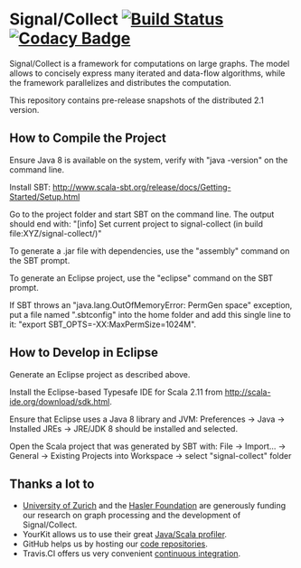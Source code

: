 Signal/Collect [![Build Status](https://travis-ci.org/uzh/signal-collect.svg?branch=master)](https://travis-ci.org/uzh/signal-collect/branches) [![Codacy Badge](https://www.codacy.com/project/badge/caeae1f7f80744cb8edad9280ac87d4a)](https://www.codacy.com/public/uzh/signalcollect)
==============

Signal/Collect is a framework for computations on large graphs. The model allows to concisely express many iterated and data-flow algorithms, while the framework parallelizes and distributes the computation.

This repository contains pre-release snapshots of the distributed 2.1 version.

How to Compile the Project
--------------------------
Ensure Java 8 is available on the system, verify with "java -version" on the command line.

Install SBT: http://www.scala-sbt.org/release/docs/Getting-Started/Setup.html

Go to the project folder and start SBT on the command line. The output should end with:
"[info] Set current project to signal-collect (in build file:XYZ/signal-collect/)"

To generate a .jar file with dependencies, use the "assembly" command on the SBT prompt.

To generate an Eclipse project, use the "eclipse" command on the SBT prompt.

If SBT throws an "java.lang.OutOfMemoryError: PermGen space" exception, put a file named ".sbtconfig" into the home folder and add this single line to it: "export SBT_OPTS=-XX:MaxPermSize=1024M".


How to Develop in Eclipse
-------------------------
Generate an Eclipse project as described above.

Install the Eclipse-based Typesafe IDE for Scala 2.11 from http://scala-ide.org/download/sdk.html.

Ensure that Eclipse uses a Java 8 library and JVM: Preferences → Java → Installed JREs → JRE/JDK 8 should be installed and selected.

Open the Scala project that was generated by SBT with: File → Import... → General → Existing Projects into Workspace → select "signal-collect" folder


Thanks a lot to
---------------
* [University of Zurich](http://www.ifi.uzh.ch/ddis.html) and the [Hasler Foundation](http://www.haslerstiftung.ch/en/home) are generously funding our research on graph processing and the development of Signal/Collect.
* YourKit allows us to use their great [Java/Scala profiler](http://www.yourkit.com/java/profiler/index.jsp).
* GitHub helps us by hosting our [code repositories](https://github.com/uzh/signal-collect).
* Travis.CI offers us very convenient [continuous integration](https://travis-ci.org/uzh/signal-collect).
